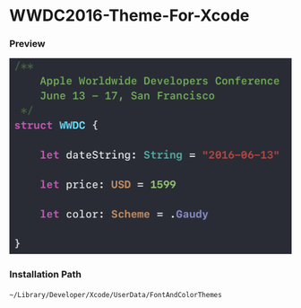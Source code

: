 # WWDC2016-Theme-For-Xcode
### Preview

![](Preview.png)



### Installation Path

`~/Library/Developer/Xcode/UserData/FontAndColorThemes`

